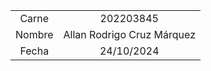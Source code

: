 |             |                           |
|:-----------:|:-------------------------:|
|Carne        |202203845                  |
|Nombre       |Allan Rodrigo Cruz Márquez |
|Fecha        |24/10/2024                 |

